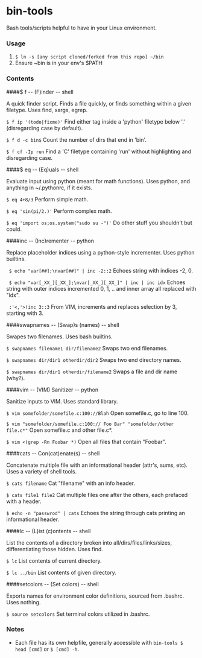 # bin-tools
Bash tools/scripts helpful to have in your Linux environment.

### Usage 
1. `$ ln -s [any script cloned/forked from this repo] ~/bin`
2. Ensure ~bin is in your env's $PATH

### Contents

####$ f -- (F)inder -- shell

A quick finder script. Finds a file quickly, or finds something within a given filetype. Uses find, xargs, egrep.

`$ f ip '(todo|fixme)'` Find either tag inside a 'python' filetype below '.' (disregarding case by default).

`$ f d -c bin$` Count the number of dirs that end in 'bin'.

`$ f cf -Ip run` Find a 'C' filetype containing 'run' without highlighting and disregarding case.

####$ eq -- (Eq)uals -- shell

Evaluate input using python (meant for math functions). Uses python, and anything in ~/.pythonrc, if it exists.

`$ eq 4+8/3` Perform simple math.

`$ eq 'sin(pi/2.)'` Perform complex math.

`$ eq 'import os;os.system("sudo su -")'` Do other stuff you shouldn't but could.

####inc -- (Inc)rementer -- python

Replace placeholder indices using a python-style incrementer. Uses python builtins.

` $ echo "var[##];\nvar[##]" | inc -2::2` Echoes string with indices -2, 0.

` $ echo "var[_XX_][_XX_];\nvar[_XX_][_XX_]" | inc | inc idx` Echoes string with outer indices incremented 0, 1, .. and inner array all replaced with "idx".

` :'<,'>!inc 3::3` From VIM, increments and replaces selection by 3, starting with 3.

####swapnames -- (Swap)s (names) -- shell

Swapes two filenames. Uses bash builtins.

`$ swapnames filename1 dir/filename2` Swaps two end filenames.

`$ swapnames dir/dir1 otherdir/dir2` Swaps two end directory names.

`$ swapnames dir/dir1 otherdir/filename2` Swaps a file and dir name (why?).

####vim -- (VIM) Sanitizer -- python

Sanitize inputs to VIM. Uses standard library.

`$ vim somefolder/somefile.c:100://Blah` Open somefile.c, go to line 100.

`$ vim "somefolder/somefile.c:100:// Foo Bar" "somefolder/other file.c*"` Open somefile.c and other file.c*.

`$ vim <(grep -Rn Foobar *)` Open all files that contain "Foobar".

####cats -- Con(cat)enate(s) -- shell

Concatenate multiple file with an informational header (attr's, sums, etc). Uses a variety of shell tools.

`$ cats filename` Cat "filename" with an info header.

`$ cats file1 file2` Cat multiple files one after the others, each prefaced with a header.

`$ echo -n "passwrod" | cats` Echoes the string through cats printing an informational header.

####lc -- (L)ist (c)ontents -- shell

List the contents of a directory broken into all/dirs/files/links/sizes, differentiating those hidden. Uses find.

`$ lc` List contents of current directory.

`$ lc ../bin` List contents of given directory.

####setcolors -- (Set colors) -- shell

Exports names for environment color definitions, sourced from .bashrc. Uses nothing.

`$ source setcolors` Set terminal colors utilized in .bashrc.

### Notes
* Each file has its own helpfile, generally accessible with `bin-tools $ head [cmd]` or `$ [cmd] -h`.
